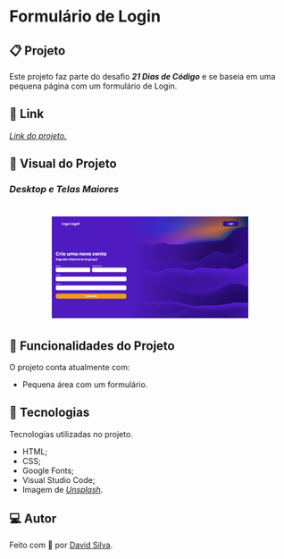 # **Formulário de Login**

## :clipboard: **Projeto**
Este projeto faz parte do desafio ***21 Dias de Código*** e se baseia em uma pequena página com um formulário de Login.

## :link: **Link**
*[Link do projeto.](https://davsilvam.github.io/21diasdecodigo/11/)*

## :art: **Visual do Projeto**
### *Desktop e Telas Maiores*

<h1 align="center">
    <img src="img/screenshot.png" style="width: 70%;">
</h1>

## :rocket: **Funcionalidades do Projeto**
O projeto conta atualmente com:
* Pequena área com um formulário.

## :wrench: **Tecnologias**
Tecnologias utilizadas no projeto.
* HTML;
* CSS;
* Google Fonts;
* Visual Studio Code;
* Imagem de *[Unsplash](https://unsplash.com)*.

## :computer: **Autor**
Feito com :purple_heart: por [David Silva](https://www.linkedin.com/in/davsilvam/).
